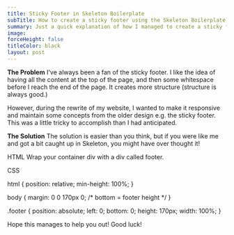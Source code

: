 ```yaml
---
title: Sticky Footer in Skeleton Boilerplate
subTitle: How to create a sticky footer using the Skeleton Boilerplate
summary: Just a quick explanation of how I managed to create a sticky footer using the Skeleton HTML5 Boilerplate
image:
forceHeight: false
titleColor: black
layout: post
---
```

**The Problem**
I've always been a fan of the sticky footer. I like the idea of having all the content at the top of the page, and then some whitespace before I reach the end of the page. It creates more structure (structure is always good.)

However, during the rewrite of my website, I wanted to make it responsive and maintain some concepts from the older design e.g. the sticky footer. This was a little tricky to accomplish than I had anticipated.

**The Solution**
The solution is easier than you think, but if you were like me and got a bit caught up in Skeleton, you might have over thought it!

HTML
Wrap your container div with a div called footer.

<div class='footer'>
	<div class='container'>
		<div class='half-column'>
		</div>
		<div class='half-coloum'>
		</div>
	</div>
</div> <!--END OF FOOTER-->

CSS

html {
	position: relative;
	min-height: 100%;
}

body {
	margin: 0 0 170px 0; /* bottom = footer height */
}

.footer {
	position: absolute;
	left: 0;
	bottom: 0;
	height: 170px;
	width: 100%;
}

Hope this manages to help you out! Good luck!